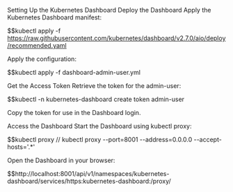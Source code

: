 Setting Up the Kubernetes Dashboard
Deploy the Dashboard Apply the Kubernetes Dashboard manifest:

$$kubectl apply -f https://raw.githubusercontent.com/kubernetes/dashboard/v2.7.0/aio/deploy/recommended.yaml

Apply the configuration:

$$kubectl apply -f dashboard-admin-user.yml

Get the Access Token Retrieve the token for the admin-user:

$$kubectl -n kubernetes-dashboard create token admin-user

Copy the token for use in the Dashboard login.

Access the Dashboard Start the Dashboard using kubectl proxy:

$$kubectl proxy  // kubectl proxy --port=8001 --address=0.0.0.0 --accept-hosts='.*'

Open the Dashboard in your browser:

$$http://localhost:8001/api/v1/namespaces/kubernetes-dashboard/services/https:kubernetes-dashboard:/proxy/
